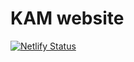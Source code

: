 # KAM website

[![Netlify Status](https://api.netlify.com/api/v1/badges/41a7dc64-5fd7-4ddc-9f6d-8b81dffc62e1/deploy-status)](https://app.netlify.com/sites/kamjweb/deploys)